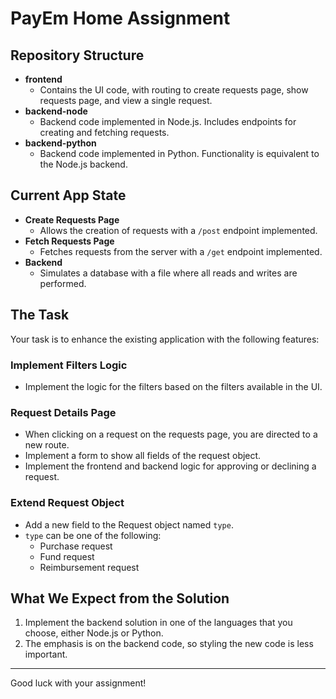 # PayEm Home Assignment

## Repository Structure
- **frontend**
  - Contains the UI code, with routing to create requests page, show requests page, and view a single request.
- **backend-node**
  - Backend code implemented in Node.js. Includes endpoints for creating and fetching requests.
- **backend-python**
  - Backend code implemented in Python. Functionality is equivalent to the Node.js backend.

## Current App State
- **Create Requests Page**
  - Allows the creation of requests with a `/post` endpoint implemented.
- **Fetch Requests Page**
  - Fetches requests from the server with a `/get` endpoint implemented.
- **Backend**
  - Simulates a database with a file where all reads and writes are performed.

## The Task
Your task is to enhance the existing application with the following features:

### Implement Filters Logic
- Implement the logic for the filters based on the filters available in the UI.

### Request Details Page
- When clicking on a request on the requests page, you are directed to a new route.
- Implement a form to show all fields of the request object.
- Implement the frontend and backend logic for approving or declining a request.

### Extend Request Object
- Add a new field to the Request object named `type`.
- `type` can be one of the following:
  - Purchase request
  - Fund request
  - Reimbursement request

## What We Expect from the Solution
1. Implement the backend solution in one of the languages that you choose, either Node.js or Python.
2. The emphasis is on the backend code, so styling the new code is less important.

---

Good luck with your assignment!
